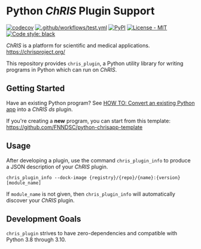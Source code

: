 # Python _ChRIS_ Plugin Support

[![codecov](https://codecov.io/gh/FNNDSC/chris_plugin/branch/master/graph/badge.svg?token=TG3CEHU2H4)](https://codecov.io/gh/FNNDSC/chris_plugin)
[![.github/workflows/test.yml](https://github.com/FNNDSC/chris_plugin/actions/workflows/test.yml/badge.svg)](https://github.com/FNNDSC/chris_plugin/actions/workflows/test.yml)
[![PyPI](https://img.shields.io/pypi/v/chris_plugin)](https://pypi.org/project/chris_plugin/)
[![License - MIT](https://img.shields.io/pypi/l/chris_plugin)](https://github.com/FNNDSC/chris_plugin/blob/master/LICENSE)
[![Code style: black](https://img.shields.io/badge/code%20style-black-000000.svg)](https://github.com/psf/black)

_ChRIS_ is a platform for scientific and medical applications.
https://chrisproject.org/

This repository provides `chris_plugin`, a Python utility library
for writing programs in Python which can run on _ChRIS_.

## Getting Started

Have an existing Python program? See
[HOW TO: Convert an existing Python app](https://github.com/FNNDSC/chris_plugin/wiki/HOW-TO:-Convert-an-existing-Python-app)
into a _ChRIS_ _ds_ plugin.

If you're creating a **new** program,
you can start from this template:
https://github.com/FNNDSC/python-chrisapp-template

## Usage

After developing a plugin, use the command `chris_plugin_info`
to produce a JSON description of your *ChRIS* plugin.

```shell
chris_plugin_info --dock-image {registry}/{repo}/{name}:{version} [module_name]
```

If `module_name` is not given, then `chris_plugin_info`
will automatically discover your *ChRIS* plugin.

## Development Goals

`chris_plugin` strives to have zero-dependencies and compatible with Python 3.8 through 3.10.
